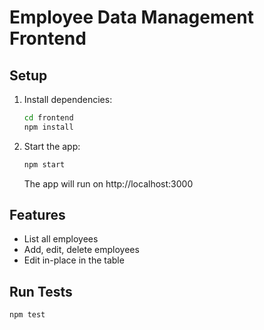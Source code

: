 # Employee Data Management Frontend

## Setup

1. Install dependencies:
   ```sh
   cd frontend
   npm install
   ```
2. Start the app:
   ```sh
   npm start
   ```
   The app will run on http://localhost:3000

## Features
- List all employees
- Add, edit, delete employees
- Edit in-place in the table

## Run Tests
```sh
npm test
```

